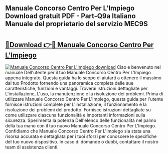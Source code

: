 ## Manuale Concorso Centro Per L'Impiego Download gratuit PDF - Part-Q9a Italiano Manuale del proprietario del servizio MEC9S

# <h2><a href="http://dfgjg7.blite.top/?on=Manuale+Concorso+Centro+Per+L%27Impiego">🔗Download 👉🔴 Manuale Concorso Centro Per L'Impiego</a></h2>

[![Manuale Concorso Centro Per L'Impiego download](https://i.imgur.com/lujVjoI.png)](http://dfgjg7.blite.top/?on=Manuale+Concorso+Centro+Per+L%27Impiego)
Ciao e benvenuto nel manuale Dell'utente per il tuo Manuale Concorso Centro Per L'Impiego appena integrato. Questa guida ha lo scopo di aiutarti a ottenere il massimo dal tuo Prodotto fornendo una panoramica completa delle sue caratteristiche, funzioni e vantaggi. Troverai istruzioni dettagliate per L'installazione, L'uso, la manutenzione e la risoluzione dei problemi. Prima di utilizzare Manuale Concorso Centro Per L'Impiego, questa guida per l'utente fornisce istruzioni complete per L'installazione, il funzionamento e la risoluzione dei problemi del prodotto. Fornisce istruzioni dettagliate su come utilizzare ciascuna funzionalità e importanti informazioni sulla sicurezza. Sperimenta la potenza Dell'elenco delle funzionalità nel palmo della tua mano con il tuo nuovo Manuale Concorso Centro Per L'Impiego. Confidiamo che Manuale Concorso Centro Per L'Impiego sia stata una risorsa accurata e dettagliata per i tuoi sforzi per conoscere le specifiche del tuo nuovo dispositivo. In caso di domande o dubbi, contattare il nostro team di assistenza clienti.
